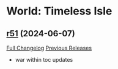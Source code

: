 # <DBM> World: Timeless Isle

## [r51](https://github.com/DeadlyBossMods/DBM-TimelessIsle/tree/r51) (2024-06-07)
[Full Changelog](https://github.com/DeadlyBossMods/DBM-TimelessIsle/compare/r50...r51) [Previous Releases](https://github.com/DeadlyBossMods/DBM-TimelessIsle/releases)

- war within toc updates  
